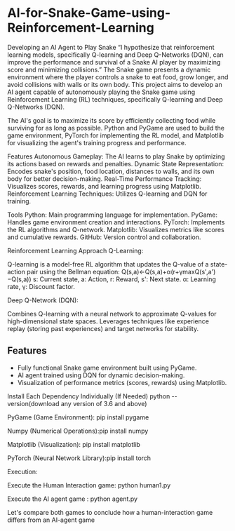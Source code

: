 # AI-for-Snake-Game-using-Reinforcement-Learning
Developing an AI Agent to Play Snake “I hypothesize that reinforcement learning models, specifically Q-learning and Deep Q-Networks (DQN), can improve the performance and survival of a Snake AI player by maximizing score and minimizing collisions.”
The Snake game presents a dynamic environment where the player controls a snake to eat food, grow longer, and avoid collisions with walls or its own body. This project aims to develop an AI agent capable of autonomously playing the Snake game using Reinforcement Learning (RL) techniques, specifically Q-learning and Deep Q-Networks (DQN).

The AI's goal is to maximize its score by efficiently collecting food while surviving for as long as possible. Python and PyGame are used to build the game environment, PyTorch for implementing the RL model, and Matplotlib for visualizing the agent's training progress and performance.

Features
Autonomous Gameplay: The AI learns to play Snake by optimizing its actions based on rewards and penalties.
Dynamic State Representation: Encodes snake's position, food location, distances to walls, and its own body for better decision-making.
Real-Time Performance Tracking: Visualizes scores, rewards, and learning progress using Matplotlib.
Reinforcement Learning Techniques: Utilizes Q-learning and DQN for training.

Tools
Python: Main programming language for implementation.
PyGame: Handles game environment creation and interactions.
PyTorch: Implements the RL algorithms and Q-network.
Matplotlib: Visualizes metrics like scores and cumulative rewards.
GitHub: Version control and collaboration.

Reinforcement Learning Approach
Q-Learning:

Q-learning is a model-free RL algorithm that updates the Q-value of a state-action pair using the Bellman equation:
Q(s,a)←Q(s,a)+α(r+γmaxQ(s',a')−Q(s,a))
s: Current state, a: Action, r: Reward, s': Next state.
α: Learning rate, γ: Discount factor.


Deep Q-Network (DQN):

Combines Q-learning with a neural network to approximate Q-values for high-dimensional state spaces.
Leverages techniques like experience replay (storing past experiences) and target networks for stability.

## Features
- Fully functional Snake game environment built using PyGame.
- AI agent trained using DQN for dynamic decision-making.
- Visualization of performance metrics (scores, rewards) using Matplotlib.

Install Each Dependency Individually (If Needed)
python --version(download any version of 3.6 and above)

PyGame (Game Environment): pip install pygame

Numpy (Numerical Operations):pip install numpy

Matplotlib (Visualization): pip install matplotlib

PyTorch (Neural Network Library):pip install torch

Execution:

Execute the Human Interaction game: python human1.py

Execute the AI agent game : python agent.py 

Let's compare both games to conclude how a human-interaction game differs from an AI-agent game

